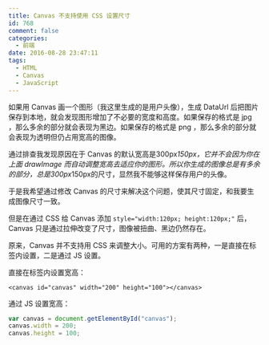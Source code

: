 ```yaml
---
title: Canvas 不支持使用 CSS 设置尺寸
id: 768
comment: false
categories:
  - 前端
date: 2016-08-28 23:47:11
tags:
  - HTML
  - Canvas
  - JavaScript
---
```


如果用 Canvas 画一个图形（我这里生成的是用户头像），生成 DataUrl 后把图片保存到本地，就会发现图形增加了不必要的宽度和高度。如果保存的格式是 jpg ，那么多余的部分就会表现为黑边。如果保存的格式是 png ，那么多余的部分就会表现为透明但仍占用宽高的图像。
<!-- more -->

通过排查我发现原因在于 Canvas 的默认宽高是300px*150px，它并不会因为你在上面 drawImage 而自动调整宽高去适应你的图形。所以你生成的图像总是有多余的部分，总是300px*150px的尺寸，显然我不能够这样保存用户的头像。

于是我希望通过修改 Canvas 的尺寸来解决这个问题，使其尺寸固定，和我要生成图像尺寸一致。

但是在通过 CSS 给 Canvas 添加 `style="width:120px; height:120px;"` 后，Canvas 只是通过拉伸改变了尺寸，图像被扭曲、黑边仍然存在。

原来，Canvas 并不支持用 CSS 来调整大小。可用的方案有两种，一是直接在标签内设置，二是通过 JS 设置。

直接在标签内设置宽高：

``` xhtml
<canvas id="canvas" width="200" height="100"></canvas>
```

通过 JS 设置宽高：

``` js
var canvas = document.getElementById("canvas");
canvas.width = 200;
canvas.height = 100;
```